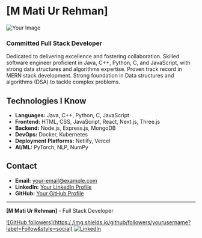 # [M Mati Ur Rehman]

![Your Image](Mati.jpg)

### Committed Full Stack Developer

Dedicated to delivering excellence and fostering collaboration. Skilled software engineer proficient in Java, C++, Python, C, and JavaScript, with strong data structures and algorithms expertise. Proven track record in MERN stack development. Strong foundation in Data structures and algorithms (DSA) to tackle complex problems.

## Technologies I Know

- **Languages:** Java, C++, Python, C, JavaScript
- **Frontend:** HTML, CSS, JavaScript, React, Next.js, Three.js
- **Backend:** Node.js, Express.js, MongoDB
- **DevOps:** Docker, Kubernetes
- **Deployment Platforms:** Netlify, Vercel
- **AI/ML:** PyTorch, NLP, NumPy

## Contact

- **Email:** [your-email@example.com](mailto:matishaikh7@gmail.com)
- **LinkedIn:** [Your LinkedIn Profile](www.linkedin.com/in/m-mati-ur-rehman-257219271)
- **GitHub:** [Your GitHub Profile](https://github.com/Mati-Shaikh)

---

**[M Mati Ur Rehman]** - Full Stack Developer

[![GitHub followers](https:/  /img.shields.io/github/followers/yourusername?label=Follow&style=social)](https://github.com/yourusername) [![LinkedIn](https://img.shields.io/badge/LinkedIn-Connect-blue)](www.linkedin.com/in/m-mati-ur-rehman-257219271)
